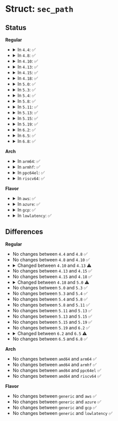 # Struct: <code>sec_path</code>

## Status
<b>Regular</b>
<ul>
<li>
<details>
<summary>In <code>4.4</code>: ✅</summary>

```c
struct sec_path {
    atomic_t refcnt;
    int len;
    struct xfrm_state * xvec[6];
};
```
</details>
</li>
<li>
<details>
<summary>In <code>4.8</code>: ✅</summary>

```c
struct sec_path {
    atomic_t refcnt;
    int len;
    struct xfrm_state * xvec[6];
};
```
</details>
</li>
<li>
<details>
<summary>In <code>4.10</code>: ✅</summary>

```c
struct sec_path {
    atomic_t refcnt;
    int len;
    struct xfrm_state * xvec[6];
};
```
</details>
</li>
<li>
<details>
<summary>In <code>4.13</code>: ✅</summary>

```c
struct sec_path {
    refcount_t refcnt;
    int len;
    int olen;
    struct xfrm_state * xvec[6];
    struct xfrm_offload ovec[1];
};
```
</details>
</li>
<li>
<details>
<summary>In <code>4.15</code>: ✅</summary>

```c
struct sec_path {
    refcount_t refcnt;
    int len;
    int olen;
    struct xfrm_state * xvec[6];
    struct xfrm_offload ovec[1];
};
```
</details>
</li>
<li>
<details>
<summary>In <code>4.18</code>: ✅</summary>

```c
struct sec_path {
    refcount_t refcnt;
    int len;
    int olen;
    struct xfrm_state * xvec[6];
    struct xfrm_offload ovec[1];
};
```
</details>
</li>
<li>
<details>
<summary>In <code>5.0</code>: ✅</summary>

```c
struct sec_path {
    int len;
    int olen;
    struct xfrm_state * xvec[6];
    struct xfrm_offload ovec[1];
};
```
</details>
</li>
<li>
<details>
<summary>In <code>5.3</code>: ✅</summary>

```c
struct sec_path {
    int len;
    int olen;
    struct xfrm_state * xvec[6];
    struct xfrm_offload ovec[1];
};
```
</details>
</li>
<li>
<details>
<summary>In <code>5.4</code>: ✅</summary>

```c
struct sec_path {
    int len;
    int olen;
    struct xfrm_state * xvec[6];
    struct xfrm_offload ovec[1];
};
```
</details>
</li>
<li>
<details>
<summary>In <code>5.8</code>: ✅</summary>

```c
struct sec_path {
    int len;
    int olen;
    struct xfrm_state * xvec[6];
    struct xfrm_offload ovec[1];
};
```
</details>
</li>
<li>
<details>
<summary>In <code>5.11</code>: ✅</summary>

```c
struct sec_path {
    int len;
    int olen;
    struct xfrm_state * xvec[6];
    struct xfrm_offload ovec[1];
};
```
</details>
</li>
<li>
<details>
<summary>In <code>5.13</code>: ✅</summary>

```c
struct sec_path {
    int len;
    int olen;
    struct xfrm_state * xvec[6];
    struct xfrm_offload ovec[1];
};
```
</details>
</li>
<li>
<details>
<summary>In <code>5.15</code>: ✅</summary>

```c
struct sec_path {
    int len;
    int olen;
    struct xfrm_state * xvec[6];
    struct xfrm_offload ovec[1];
};
```
</details>
</li>
<li>
<details>
<summary>In <code>5.19</code>: ✅</summary>

```c
struct sec_path {
    int len;
    int olen;
    struct xfrm_state * xvec[6];
    struct xfrm_offload ovec[1];
};
```
</details>
</li>
<li>
<details>
<summary>In <code>6.2</code>: ✅</summary>

```c
struct sec_path {
    int len;
    int olen;
    struct xfrm_state * xvec[6];
    struct xfrm_offload ovec[1];
};
```
</details>
</li>
<li>
<details>
<summary>In <code>6.5</code>: ✅</summary>

```c
struct sec_path {
    int len;
    int olen;
    int verified_cnt;
    struct xfrm_state * xvec[6];
    struct xfrm_offload ovec[1];
};
```
</details>
</li>
<li>
<details>
<summary>In <code>6.8</code>: ✅</summary>

```c
struct sec_path {
    int len;
    int olen;
    int verified_cnt;
    struct xfrm_state * xvec[6];
    struct xfrm_offload ovec[1];
};
```
</details>
</li>
</ul>
<b>Arch</b>
<ul>
<li>
<details>
<summary>In <code>arm64</code>: ✅</summary>

```c
struct sec_path {
    int len;
    int olen;
    struct xfrm_state * xvec[6];
    struct xfrm_offload ovec[1];
};
```
</details>
</li>
<li>
<details>
<summary>In <code>armhf</code>: ✅</summary>

```c
struct sec_path {
    int len;
    int olen;
    struct xfrm_state * xvec[6];
    struct xfrm_offload ovec[1];
};
```
</details>
</li>
<li>
<details>
<summary>In <code>ppc64el</code>: ✅</summary>

```c
struct sec_path {
    int len;
    int olen;
    struct xfrm_state * xvec[6];
    struct xfrm_offload ovec[1];
};
```
</details>
</li>
<li>
<details>
<summary>In <code>riscv64</code>: ✅</summary>

```c
struct sec_path {
    int len;
    int olen;
    struct xfrm_state * xvec[6];
    struct xfrm_offload ovec[1];
};
```
</details>
</li>
</ul>
<b>Flavor</b>
<ul>
<li>
<details>
<summary>In <code>aws</code>: ✅</summary>

```c
struct sec_path {
    int len;
    int olen;
    struct xfrm_state * xvec[6];
    struct xfrm_offload ovec[1];
};
```
</details>
</li>
<li>
<details>
<summary>In <code>azure</code>: ✅</summary>

```c
struct sec_path {
    int len;
    int olen;
    struct xfrm_state * xvec[6];
    struct xfrm_offload ovec[1];
};
```
</details>
</li>
<li>
<details>
<summary>In <code>gcp</code>: ✅</summary>

```c
struct sec_path {
    int len;
    int olen;
    struct xfrm_state * xvec[6];
    struct xfrm_offload ovec[1];
};
```
</details>
</li>
<li>
<details>
<summary>In <code>lowlatency</code>: ✅</summary>

```c
struct sec_path {
    int len;
    int olen;
    struct xfrm_state * xvec[6];
    struct xfrm_offload ovec[1];
};
```
</details>
</li>
</ul>

## Differences
<b>Regular</b>
<ul>
<li>
No changes between <code>4.4</code> and <code>4.8</code> ✅
</li>
<li>
No changes between <code>4.8</code> and <code>4.10</code> ✅
</li>
<li>
<details>
<summary>Changed between <code>4.10</code> and <code>4.13</code> ⚠️</summary>
<ul>
<li>
<b>Field added. </b>
<code>int olen</code>
</li>
<li>
<b>Field added. </b>
<code>struct xfrm_offload ovec[1]</code>
</li>
<li>
<b>Field type changed. </b>
<code>atomic_t refcnt</code> ➡️ <code>refcount_t refcnt</code>
</li>
</ul>
</details>
</li>
<li>
No changes between <code>4.13</code> and <code>4.15</code> ✅
</li>
<li>
No changes between <code>4.15</code> and <code>4.18</code> ✅
</li>
<li>
<details>
<summary>Changed between <code>4.18</code> and <code>5.0</code> ⚠️</summary>
<ul>
<li>
<b>Field removed. </b>
<code>refcount_t refcnt</code>
</li>
</ul>
</details>
</li>
<li>
No changes between <code>5.0</code> and <code>5.3</code> ✅
</li>
<li>
No changes between <code>5.3</code> and <code>5.4</code> ✅
</li>
<li>
No changes between <code>5.4</code> and <code>5.8</code> ✅
</li>
<li>
No changes between <code>5.8</code> and <code>5.11</code> ✅
</li>
<li>
No changes between <code>5.11</code> and <code>5.13</code> ✅
</li>
<li>
No changes between <code>5.13</code> and <code>5.15</code> ✅
</li>
<li>
No changes between <code>5.15</code> and <code>5.19</code> ✅
</li>
<li>
No changes between <code>5.19</code> and <code>6.2</code> ✅
</li>
<li>
<details>
<summary>Changed between <code>6.2</code> and <code>6.5</code> ⚠️</summary>
<ul>
<li>
<b>Field added. </b>
<code>int verified_cnt</code>
</li>
</ul>
</details>
</li>
<li>
No changes between <code>6.5</code> and <code>6.8</code> ✅
</li>
</ul>
<b>Arch</b>
<ul>
<li>
No changes between <code>amd64</code> and <code>arm64</code> ✅
</li>
<li>
No changes between <code>amd64</code> and <code>armhf</code> ✅
</li>
<li>
No changes between <code>amd64</code> and <code>ppc64el</code> ✅
</li>
<li>
No changes between <code>amd64</code> and <code>riscv64</code> ✅
</li>
</ul>
<b>Flavor</b>
<ul>
<li>
No changes between <code>generic</code> and <code>aws</code> ✅
</li>
<li>
No changes between <code>generic</code> and <code>azure</code> ✅
</li>
<li>
No changes between <code>generic</code> and <code>gcp</code> ✅
</li>
<li>
No changes between <code>generic</code> and <code>lowlatency</code> ✅
</li>
</ul>
